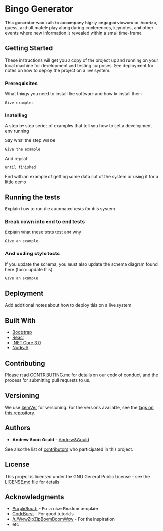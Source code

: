 # Bingo Generator

This generator was built to accompany highly engaged viewers to theorize, guess, and ultimately play along during conferences, keynotes, and other events where new information is revealed within a small time-frame.

## Getting Started

These instructions will get you a copy of the project up and running on your local machine for development and testing purposes. See deployment for notes on how to deploy the project on a live system.

### Prerequisites

What things you need to install the software and how to install them

```
Give examples
```

### Installing

A step by step series of examples that tell you how to get a development env running

Say what the step will be

```
Give the example
```

And repeat

```
until finished
```

End with an example of getting some data out of the system or using it for a little demo

## Running the tests

Explain how to run the automated tests for this system

### Break down into end to end tests

Explain what these tests test and why

```
Give an example
```

### And coding style tests

If you update the schema, you must also update the schema diagram found here (todo: update this).

```
Give an example
```

## Deployment

Add additional notes about how to deploy this on a live system

## Built With

- [Bootstrap](https://getbootstrap.com/)
- [React](https://dotnet.microsoft.com/apps/aspnet)
- [.NET Core 3.0](https://docs.microsoft.com/en-us/dotnet/core/whats-new/dotnet-core-3-0)
- [NodeJS](https://nodejs.org/en/)

## Contributing

Please read [CONTRIBUTING.md](https://gist.github.com/PurpleBooth/b24679402957c63ec426) for details on our code of conduct, and the process for submitting pull requests to us.

## Versioning

We use [SemVer](http://semver.org/) for versioning. For the versions available, see the [tags on this repository](https://github.com/your/project/tags).

## Authors

- **Andrew Scott Gould** - [AndrewSGould](https://github.com/AndrewSGould)

See also the list of [contributors](https://github.com/your/project/contributors) who participated in this project.

## License

This project is licensed under the GNU General Public License - see the [LICENSE.md](LICENSE.md) file for details

## Acknowledgments

- [PurpleBooth](https://gist.github.com/PurpleBooth/109311bb0361f32d87a2) - For a nice Readme template
- [CodeBurst](https://codeburst.io/) - For good tutorials
- [/u/WowZipZipBoomBoomWow](https://www.reddit.com/user/WowZipZipBoomBoomWow) - For the inspiration
- etc
